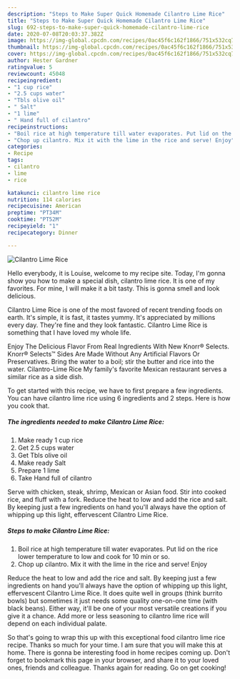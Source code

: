 ```yaml
---
description: "Steps to Make Super Quick Homemade Cilantro Lime Rice"
title: "Steps to Make Super Quick Homemade Cilantro Lime Rice"
slug: 692-steps-to-make-super-quick-homemade-cilantro-lime-rice
date: 2020-07-08T20:03:37.382Z
image: https://img-global.cpcdn.com/recipes/0ac45f6c162f1866/751x532cq70/cilantro-lime-rice-recipe-main-photo.jpg
thumbnail: https://img-global.cpcdn.com/recipes/0ac45f6c162f1866/751x532cq70/cilantro-lime-rice-recipe-main-photo.jpg
cover: https://img-global.cpcdn.com/recipes/0ac45f6c162f1866/751x532cq70/cilantro-lime-rice-recipe-main-photo.jpg
author: Hester Gardner
ratingvalue: 5
reviewcount: 45048
recipeingredient:
- "1 cup rice"
- "2.5 cups water"
- "Tbls olive oil"
- " Salt"
- "1 lime"
- " Hand full of cilantro"
recipeinstructions:
- "Boil rice at high temperature till water evaporates. Put lid on the rice lower temperature to low and cook for 10 min or so."
- "Chop up cilantro. Mix it with the lime in the rice and serve! Enjoy"
categories:
- Recipe
tags:
- cilantro
- lime
- rice

katakunci: cilantro lime rice 
nutrition: 114 calories
recipecuisine: American
preptime: "PT34M"
cooktime: "PT52M"
recipeyield: "1"
recipecategory: Dinner

---
```



![Cilantro Lime Rice](https://img-global.cpcdn.com/recipes/0ac45f6c162f1866/751x532cq70/cilantro-lime-rice-recipe-main-photo.jpg)

Hello everybody, it is Louise, welcome to my recipe site. Today, I'm gonna show you how to make a special dish, cilantro lime rice. It is one of my favorites. For mine, I will make it a bit tasty. This is gonna smell and look delicious.

Cilantro Lime Rice is one of the most favored of recent trending foods on earth. It's simple, it is fast, it tastes yummy. It's appreciated by millions every day. They're fine and they look fantastic. Cilantro Lime Rice is something that I have loved my whole life.

Enjoy The Delicious Flavor From Real Ingredients With New Knorr® Selects. Knorr® Selects™ Sides Are Made Without Any Artificial Flavors Or Preservatives. Bring the water to a boil; stir the butter and rice into the water. Cilantro-Lime Rice My family&#39;s favorite Mexican restaurant serves a similar rice as a side dish.


To get started with this recipe, we have to first prepare a few ingredients. You can have cilantro lime rice using 6 ingredients and 2 steps. Here is how you cook that.

<!--inarticleads1-->

##### The ingredients needed to make Cilantro Lime Rice:

1. Make ready 1 cup rice
1. Get 2.5 cups water
1. Get Tbls olive oil
1. Make ready  Salt
1. Prepare 1 lime
1. Take  Hand full of cilantro


Serve with chicken, steak, shrimp, Mexican or Asian food. Stir into cooked rice, and fluff with a fork. Reduce the heat to low and add the rice and salt. By keeping just a few ingredients on hand you&#39;ll always have the option of whipping up this light, effervescent Cilantro Lime Rice. 

<!--inarticleads2-->

##### Steps to make Cilantro Lime Rice:

1. Boil rice at high temperature till water evaporates. Put lid on the rice lower temperature to low and cook for 10 min or so.
1. Chop up cilantro. Mix it with the lime in the rice and serve! Enjoy


Reduce the heat to low and add the rice and salt. By keeping just a few ingredients on hand you&#39;ll always have the option of whipping up this light, effervescent Cilantro Lime Rice. It does quite well in groups (think burrito bowls) but sometimes it just needs some quality one-on-one time (with black beans). Either way, it&#39;ll be one of your most versatile creations if you give it a chance. Add more or less seasoning to cilantro lime rice will depend on each individual palate. 

So that's going to wrap this up with this exceptional food cilantro lime rice recipe. Thanks so much for your time. I am sure that you will make this at home. There is gonna be interesting food in home recipes coming up. Don't forget to bookmark this page in your browser, and share it to your loved ones, friends and colleague. Thanks again for reading. Go on get cooking!
